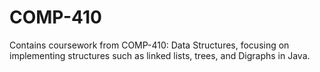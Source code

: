 # COMP-410

Contains coursework from COMP-410: Data Structures, focusing on implementing structures such as linked lists, trees, and Digraphs in Java. 
